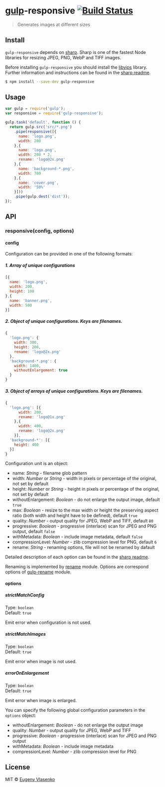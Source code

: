 # [gulp](http://gulpjs.com)-responsive [![Build Status](https://travis-ci.org/mahnunchik/gulp-responsive.svg?branch=master)](https://travis-ci.org/mahnunchik/gulp-responsive)

> Generates images at different sizes


## Install


`gulp-responsive` depends on [sharp](https://github.com/lovell/sharp). Sharp is one of the fastest Node libraries for resizing JPEG, PNG, WebP and TIFF images. 

Before installing `gulp-responsive` you should install the [libvips](https://github.com/jcupitt/libvips) library. Further information and instructions can be found in the [sharp readme](https://github.com/lovell/sharp#installation).

```sh
$ npm install --save-dev gulp-responsive
```


## Usage

```js
var gulp = require('gulp');
var responsive = require('gulp-responsive');

gulp.task('default', function () {
  return gulp.src('src/*.png')
    .pipe(responsive([{
      name: 'logo.png',
      width: 200
    },{
      name: 'logo.png',
      width: 200 * 2,
      rename: 'logo@2x.png'
    },{
      name: 'background-*.png',
      width: 700
    },{
      name: 'cover.png',
      width: '50%'
    }]))
    .pipe(gulp.dest('dist'));
});
```

## API

### responsive(config, options)

#### config

Configuration can be provided in one of the following formats:

##### 1.  Array of unique configurations

```js
[{
  name: 'logo.png',
  width: 200,
  height: 100
},{
  name: 'banner.png',
  width: 500
}]
```

##### 2. Object of unique configurations. Keys are filenames.

```js
{
  'logo.png': {
    width: 300,
    height: 200,
    rename: 'logo@2x.png'
  },
  'background-*.png': {
    width: 1400,
    withoutEnlargement: true
  }
}
```

##### 3. Object of arrays of unique configurations. Keys are filenames.

```js
{
  'logo.png': [{
      width: 200,
      rename: 'logo@1x.png'
    },{
      width: 400,
      rename: 'logo@2x.png'
    }],
  'background-*': [{
    height: 400
  }]
}
```

Configuration unit is an object:

* name: *String* - filename glob pattern
* width: *Number* or *String* - width in pixels or percentage of the original, not set by default
* height: *Number* or *String* - height in pixels or percentage of the original, not set by default
* withoutEnlargement: *Boolean* - do not enlarge the output image, default `true`
* max: *Boolean* - resize to the max width or height the preserving aspect ratio (both width and height have to be defined), default `true`
* quality: *Number* - output quality for JPEG, WebP and TIFF, default `80`
* progressive: *Boolean* - progressive (interlace) scan for JPEG and PNG output, default `false`
* withMetadata: *Boolean* - include image metadata, default `false`
* compressionLevel: *Number* - zlib compression level for PNG, default `6`
* rename: *String* - renaming options, file will not be renamed by dafault

Detailed description of each option can be found in the [sharp readme](https://github.com/lovell/sharp#image-transformation-options).

Renaming is implemented by [rename](https://github.com/popomore/rename) module. Options are correspond options of [gulp-rename](https://github.com/hparra/gulp-rename) module.

#### options

##### strictMatchConfig

Type: `boolean`  
Default: `true`

Emit error when configuration is not used.

##### strictMatchImages

Type: `boolean`  
Default: `true`

Emit error when image is not used.

##### errorOnEnlargement

Type: `boolean`  
Default: `true`

Emit error when image is enlarged.


You can specify the following global configuration parameters in the `options` object:

* withoutEnlargement: *Boolean* - do not enlarge the output image
* quality: *Number* - output quality for JPEG, WebP and TIFF
* progressive: *Boolean* - progressive (interlace) scan for JPEG and PNG output
* withMetadata: *Boolean* - include image metadata
* compressionLevel: *Number* - zlib compression level for PNG

## License

MIT © [Eugeny Vlasenko](https://github.com/mahnunchik)
